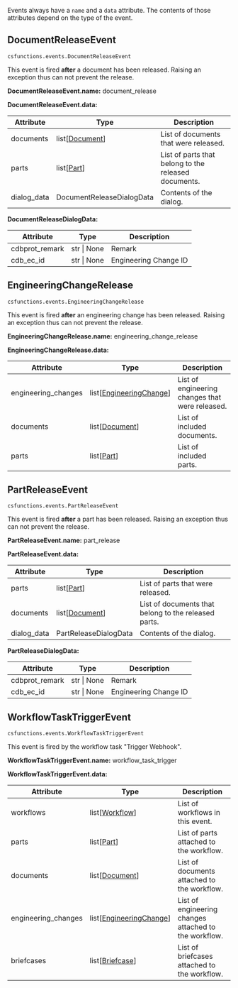 Events always have a `name` and a `data` attribute. The contents of those attributes depend on the type of the event.

## DocumentReleaseEvent
`csfunctions.events.DocumentReleaseEvent`

This event is fired **after** a document has been released. Raising an exception thus can not prevent the release.

**DocumentReleaseEvent.name:** document_release

**DocumentReleaseEvent.data:**

|Attribute|Type|Description|
|-|-|-|
|documents| list[[Document](objects.md#document)]|List of documents that were released.|
|parts| list[[Part](objects.md#part)]|List of parts that belong to the released documents.|
|dialog_data|DocumentReleaseDialogData|Contents of the dialog.|

**DocumentReleaseDialogData:**

|Attribute|Type|Description|
|-|-|-|
|cdbprot_remark|str \| None | Remark|
|cdb_ec_id|str \| None| Engineering Change ID|


## EngineeringChangeRelease
`csfunctions.events.EngineeringChangeRelease`

This event is fired **after** an engineering change has been released. Raising an exception thus can not prevent the release.

**EngineeringChangeRelease.name:** engineering_change_release

**EngineeringChangeRelease.data:**

|Attribute|Type|Description|
|-|-|-|
|engineering_changes| list[[EngineeringChange](objects.md#engineeringchange)]|List of engineering changes that were released.|
|documents| list[[Document](objects.md#document)]|List of included documents.|
|parts| list[[Part](objects.md#part)]|List of included parts.|


## PartReleaseEvent
`csfunctions.events.PartReleaseEvent`

This event is fired **after** a part has been released. Raising an exception thus can not prevent the release.

**PartReleaseEvent.name:** part_release

**PartReleaseEvent.data:**

|Attribute|Type|Description|
|-|-|-|
|parts| list[[Part](objects.md#part)]|List of parts that were released.|
|documents| list[[Document](objects.md#document)]|List of documents that belong to the released parts.|
|dialog_data|PartReleaseDialogData|Contents of the dialog.|

**PartReleaseDialogData:**

|Attribute|Type|Description|
|-|-|-|
|cdbprot_remark|str \| None | Remark|
|cdb_ec_id|str \| None| Engineering Change ID|

## WorkflowTaskTriggerEvent
`csfunctions.events.WorkflowTaskTriggerEvent`

This event is fired by the workflow task "Trigger Webhook".

**WorkflowTaskTriggerEvent.name:** workflow_task_trigger

**WorkflowTaskTriggerEvent.data:**

|Attribute|Type|Description|
|-|-|-|
|workflows| list[[Workflow](objects.md#workflow)]|List of workflows in this event.|
|parts| list[[Part](objects.md#part)]|List of parts attached to the workflow.|
|documents| list[[Document](objects.md#document)]|List of documents attached to the workflow.|
|engineering_changes| list[[EngineeringChange](objects.md#engineeringchange)]|List of engineering changes attached to the workflow.|
|briefcases| list[[Briefcase](objects.md#briefcase)]|List of briefcases attached to the workflow.|
